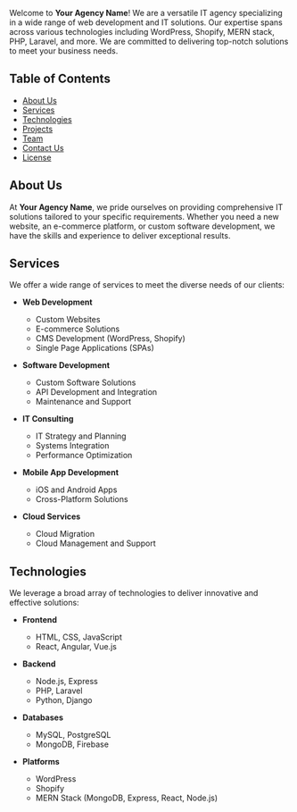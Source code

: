 

Welcome to **Your Agency Name**! We are a versatile IT agency specializing in a wide range of web development and IT solutions. Our expertise spans across various technologies including WordPress, Shopify, MERN stack, PHP, Laravel, and more. We are committed to delivering top-notch solutions to meet your business needs.

## Table of Contents

- [About Us](#about-us)
- [Services](#services)
- [Technologies](#technologies)
- [Projects](#projects)
- [Team](#team)
- [Contact Us](#contact-us)
- [License](#license)

## About Us

At **Your Agency Name**, we pride ourselves on providing comprehensive IT solutions tailored to your specific requirements. Whether you need a new website, an e-commerce platform, or custom software development, we have the skills and experience to deliver exceptional results.

## Services

We offer a wide range of services to meet the diverse needs of our clients:

- **Web Development**
  - Custom Websites
  - E-commerce Solutions
  - CMS Development (WordPress, Shopify)
  - Single Page Applications (SPAs)

- **Software Development**
  - Custom Software Solutions
  - API Development and Integration
  - Maintenance and Support

- **IT Consulting**
  - IT Strategy and Planning
  - Systems Integration
  - Performance Optimization

- **Mobile App Development**
  - iOS and Android Apps
  - Cross-Platform Solutions

- **Cloud Services**
  - Cloud Migration
  - Cloud Management and Support

## Technologies

We leverage a broad array of technologies to deliver innovative and effective solutions:

- **Frontend**
  - HTML, CSS, JavaScript
  - React, Angular, Vue.js

- **Backend**
  - Node.js, Express
  - PHP, Laravel
  - Python, Django

- **Databases**
  - MySQL, PostgreSQL
  - MongoDB, Firebase

- **Platforms**
  - WordPress
  - Shopify
  - MERN Stack (MongoDB, Express, React, Node.js)
